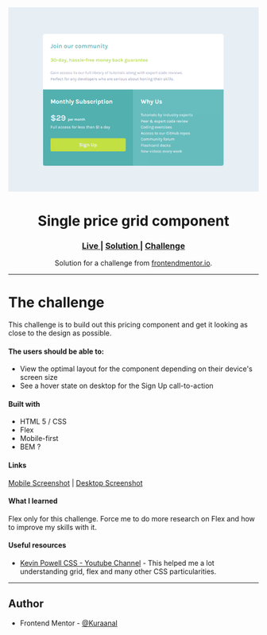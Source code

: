 <div align="center">
<img src="./Screenshots/Desktop.png">
</div>
<h1 align="center">Single price grid component</h1>

<div align="center">
<h3>
    <a href="https://kuraanal.github.io/my.frontend.mentor.solutions/Single%20price%20grid%20component/" color="white">
      Live
    </a>
    <span> | </span>
    <a href="https://www.frontendmentor.io/solutions/single-price-grid-component-using-flex-R4_rF-y_jF">
      Solution
    </a>
   <span> | </span>
    <a href="https://www.frontendmentor.io/challenges/single-price-grid-component-5ce41129d0ff452fec5abbbc">
      Challenge
    </a>
  </h3>
</div>
<div align="center">
   Solution for a challenge from  <a href="https://www.frontendmentor.io/" target="_blank">frontendmentor.io</a>.
</div>

***
# The challenge

This challenge is to build out this pricing component and get it looking as close to the design as possible.


#### The users should be able to:

  - View the optimal layout for the component depending on their device's screen size
  - See a hover state on desktop for the Sign Up call-to-action

#### Built with

- HTML 5 / CSS
- Flex
- Mobile-first
- BEM ?

#### Links

[Mobile Screenshot](./Screenshots/Mobile.png) | [Desktop Screenshot](./Screenshots/Desktop.png)


#### What I learned

Flex only for this challenge. Force me to do more research on Flex and how to improve my skills with it.

#### Useful resources

- [Kevin Powell CSS - Youtube Channel](https://www.youtube.com/kepowob) - This helped me a lot understanding grid, flex and many other CSS particularities.

***

## Author

- Frontend Mentor - [@Kuraanal](https://www.frontendmentor.io/profile/Kuraanal)


